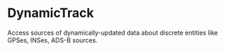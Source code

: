 DynamicTrack
============

Access sources of dynamically-updated data about discrete entities like GPSes, INSes, ADS-B sources.